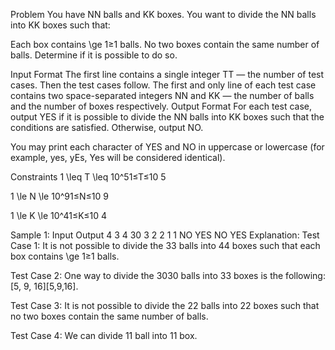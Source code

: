 Problem
You have NN balls and KK boxes. You want to divide the NN balls into KK boxes such that:

Each box contains \ge 1≥1 balls.
No two boxes contain the same number of balls.
Determine if it is possible to do so.

Input Format
The first line contains a single integer TT — the number of test cases. Then the test cases follow.
The first and only line of each test case contains two space-separated integers NN and KK — the number of balls and the number of boxes respectively.
Output Format
For each test case, output YES if it is possible to divide the NN balls into KK boxes such that the conditions are satisfied. Otherwise, output NO.

You may print each character of YES and NO in uppercase or lowercase (for example, yes, yEs, Yes will be considered identical).

Constraints
1 \leq T \leq 10^51≤T≤10 
5
 
1 \le N \le 10^91≤N≤10 
9
 
1 \le K \le 10^41≤K≤10 
4
 
Sample 1:
Input
Output
4
3 4
30 3
2 2
1 1
NO
YES
NO
YES
Explanation:
Test Case 1: It is not possible to divide the 33 balls into 44 boxes such that each box contains \ge 1≥1 balls.

Test Case 2: One way to divide the 3030 balls into 33 boxes is the following: [5, 9, 16][5,9,16].

Test Case 3: It is not possible to divide the 22 balls into 22 boxes such that no two boxes contain the same number of balls.

Test Case 4: We can divide 11 ball into 11 box.